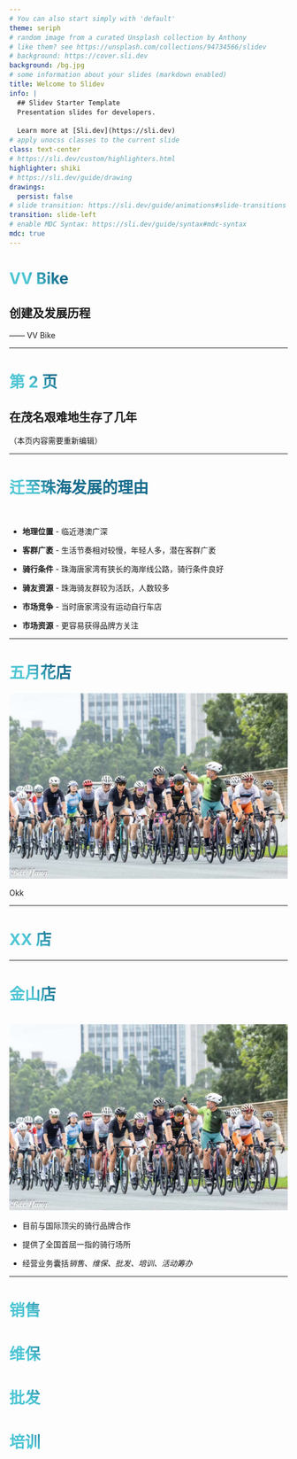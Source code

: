 ```yaml
---
# You can also start simply with 'default'
theme: seriph
# random image from a curated Unsplash collection by Anthony
# like them? see https://unsplash.com/collections/94734566/slidev
# background: https://cover.sli.dev
background: /bg.jpg
# some information about your slides (markdown enabled)
title: Welcome to Slidev
info: |
  ## Slidev Starter Template
  Presentation slides for developers.

  Learn more at [Sli.dev](https://sli.dev)
# apply unocss classes to the current slide
class: text-center
# https://sli.dev/custom/highlighters.html
highlighter: shiki
# https://sli.dev/guide/drawing
drawings:
  persist: false
# slide transition: https://sli.dev/guide/animations#slide-transitions
transition: slide-left
# enable MDC Syntax: https://sli.dev/guide/syntax#mdc-syntax
mdc: true
---
```


# VV Bike

## 创建及发展历程

<div class="text-right">
—— VV Bike
</div>

---

# 第 2 页

## 在茂名艰难地生存了几年

（本页内容需要重新编辑）

<style>
h1 {
  background-color: #2B90B6;
  background-image: linear-gradient(45deg, #4EC5D4 10%, #146b8c 20%);
  background-size: 100%;
  -webkit-background-clip: text;
  -moz-background-clip: text;
  -webkit-text-fill-color: transparent;
  -moz-text-fill-color: transparent;
}
</style>

---

# 迁至珠海发展的理由

<br>

- **地理位置** - 临近港澳广深

- **客群广袤** - 生活节奏相对较慢，年轻人多，潜在客群广袤

- **骑行条件** - 珠海唐家湾有狭长的海岸线公路，骑行条件良好

- **骑友资源** - 珠海骑友群较为活跃，人数较多

- **市场竞争** - 当时唐家湾没有运动自行车店

- **市场资源** - 更容易获得品牌方关注

<style>
h1 {
  background-color: #2B90B6;
  background-image: linear-gradient(45deg, #4EC5D4 10%, #146b8c 20%);
  background-size: 100%;
  -webkit-background-clip: text;
  -moz-background-clip: text;
  -webkit-text-fill-color: transparent;
  -moz-text-fill-color: transparent;
}
</style>

---

# 五月花店

<section class="flex justify-between items-center">

<img
  class="w-1/2"
  src="public/game1.jpg"
  alt=""
/>

<div>Okk</div>
</section>

---

# XX 店

---

# 金山店

<br />
<section class="flex justify-between items-center">

<div class="border w-12/12">
<img
  class="shadow-2xl"
  src="public/game1.jpg"
  alt=""
/>
</div>

<div class="w-full px-24">

- 目前与国际顶尖的骑行品牌合作

- 提供了全国首屈一指的骑行场所

- 经营业务囊括*销售、维保、批发、培训、活动筹办*
</div>

</section>

---

# 销售

# 维保

# 批发

# 培训

<style>
h1 {
  background-color: #2B90B6;
  background-image: linear-gradient(45deg, #4EC5D4 10%, #146b8c 20%);
  background-size: 100%;
  -webkit-background-clip: text;
  -moz-background-clip: text;
  -webkit-text-fill-color: transparent;
  -moz-text-fill-color: transparent;
}
</style>

